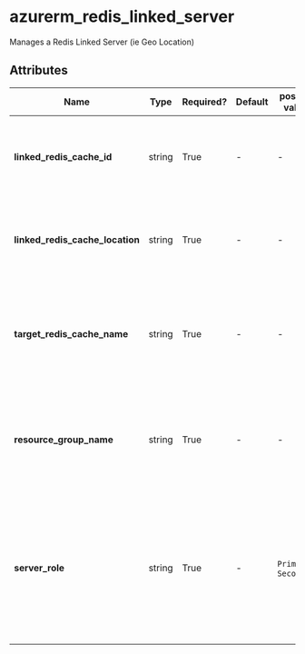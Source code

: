# azurerm_redis_linked_server

Manages a Redis Linked Server (ie Geo Location)

## Attributes

| Name | Type | Required? | Default  | possible values | Description |
| ---- | ---- | --------- | -------- | ----------- | ----------- |
| **linked_redis_cache_id** | string | True | -  |  -  | The ID of the linked Redis cache. Changing this forces a new Redis to be created. | 
| **linked_redis_cache_location** | string | True | -  |  -  | The location of the linked Redis cache. Changing this forces a new Redis to be created. | 
| **target_redis_cache_name** | string | True | -  |  -  | The name of Redis cache to link with. Changing this forces a new Redis to be created. (eg The primary role) | 
| **resource_group_name** | string | True | -  |  -  | The name of the Resource Group where the Redis caches exists. Changing this forces a new Redis to be created. | 
| **server_role** | string | True | -  |  `Primary`, `Secondary`  | The role of the linked Redis cache (eg "Secondary"). Changing this forces a new Redis to be created. Possible values are `Primary` and `Secondary`. | 

